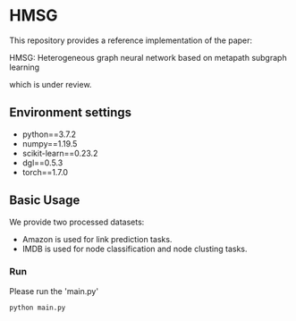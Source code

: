 # HMSG

This repository provides a reference implementation of the paper: 

HMSG: Heterogeneous graph neural network based on metapath subgraph learning

which is under review.


## Environment settings

- python==3.7.2
- numpy==1.19.5
- scikit-learn==0.23.2
- dgl==0.5.3
- torch==1.7.0


## Basic Usage


We provide two processed datasets:

- Amazon is used for link prediction tasks. 
- IMDB is used for node classification and node clusting tasks. 


### Run

Please run the 'main.py' 

```
python main.py
```

